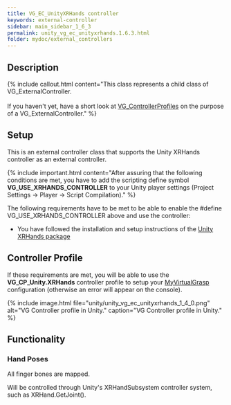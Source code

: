 ```yaml
---
title: VG_EC_UnityXRHands controller
keywords: external-controller
sidebar: main_sidebar_1_6_3
permalink: unity_vg_ec_unityxrhands.1.6.3.html
folder: mydoc/external_controllers
---
```


## Description

{% include callout.html content="This class represents a child class of VG_ExternalController.<br><br> If you haven't yet, have a short look at [VG_ControllerProfiles](unity_component_vgcontrollerprofile.1.6.3.html) on the purpose of a VG_ExternalController." %}

## Setup 

 This is an external controller class that supports the Unity XRHands controller as an external controller.
 
{% include important.html content="After assuring that the following conditions are met, you have to add the scripting define symbol **VG_USE_XRHANDS_CONTROLLER** to your Unity player settings (Project Settings → Player → Script Compilation)." %}

 The following requirements have to be met to be able to enable the #define VG_USE_XRHANDS_CONTROLLER above and use the controller:
  * You have followed the installation and setup instructions of the [Unity XRHands package](https://docs.unity3d.com/Packages/com.unity.xr.hands@1.1/manual/)

## Controller Profile
If these requirements are met, you will be able to use the **VG_CP_Unity.XRHands** controller profile to setup your [MyVirtualGrasp](unity_component_myvirtualgrasp.1.6.3.html#profile) configuration (otherwise an error will appear on the console).

{% include image.html file="unity/unity_vg_ec_unityxrhands_1_4_0.png" alt="VG Controller profile in Unity." caption="VG Controller profile in Unity." %}

## Functionality

### Hand Poses

All finger bones are mapped.

Will be controlled through Unity's XRHandSubsystem controller system, such as XRHand.GetJoint().
